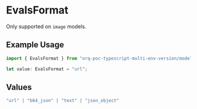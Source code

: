 # EvalsFormat

Only supported on `image` models.

## Example Usage

```typescript
import { EvalsFormat } from "orq-poc-typescript-multi-env-version/models/operations";

let value: EvalsFormat = "url";
```

## Values

```typescript
"url" | "b64_json" | "text" | "json_object"
```